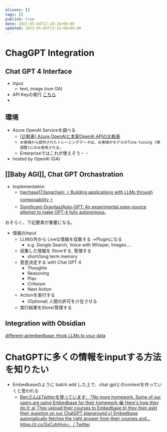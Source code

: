```yaml
---
aliases: []
tags: []
publish: true
date: 2023-05-04T17:18:16+09:00
updated: 2023-05-05T13:14:08+09:00
---
```


# ChagGPT Integration

## Chat GPT 4 Interface
- Input
	- text, image (non GA)
- API Keyの発行 [こちら](https://platform.openai.com/signup/)
- 
## 環境
- Azure OpenAI Serviceを調べる
	- [\[比較表\] Azure OpenAIと本家OpenAI APIの比較表](https://zenn.dev/microsoft/articles/e0419765f7079a)
	- ```お客様から提供されたトレーニングデータは、お客様のモデルのfine-tuning (微調整)にのみ使用される。```
	- Enterpriseではこれが使えそう・・
- hosted by OpenAI (GA)

## [[Baby AGI]], Chat GPT Orchastration
- Implementation
	- [hwchase17/langchain: ⚡ Building applications with LLMs through composability ⚡](https://github.com/hwchase17/langchain)
	- [Significant\-Gravitas/Auto\-GPT: An experimental open\-source attempt to make GPT\-4 fully autonomous\.](https://github.com/Significant-Gravitas/Auto-GPT)

おそらく、下記要素が重要になる。
- 情報のInput
	- LLMの外から Liveな情報を収集する →Pluginになる
		- e.g. Google Search, Voice with Whisper, Images…. 
	- 収集した情報を Storeする, 管理する
		- short/long term memory
	- 意思決定する with Chat GPT 4
		- Thoughts
		- Reasoning
		- Plan
		- Critisism
		- Next Action
	- Actionを実行する
		- (Optional) 人間の許可を介在させる
	- 実行結果をStore/管理する

## Integration with Obsidian 
[different\-ai/embedbase: Hook LLMs to your data](https://github.com/different-ai/embedbase)


# ChatGPTに多くの情報をinputする方法を知りたい
- Embedbaseのように batch add した上で、chat gptとのcontextを作っていくと思われる
	- [BenさんはTwitterを使っています: 「No more homework\. Some of our users are using Embedbase for their homework 😂 Here's how they do it: a\) They upload their courses to Embedbase b\) they then askt their question on our ChatGPT playground c\) Embedbase automatically fetches the right answer from their courses and… https://t\.co/SxCutrHyjv」 / Twitter](https://twitter.com/hotkartoffel1/status/1653359527159267328)
